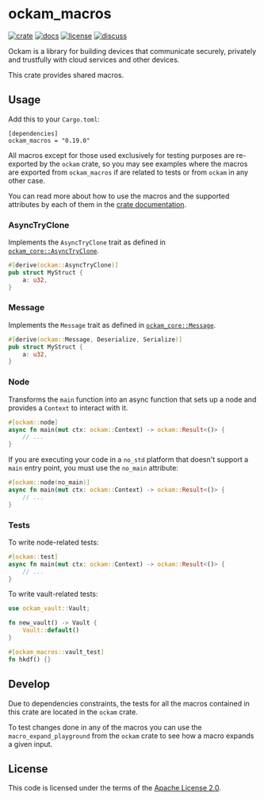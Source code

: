 # ockam_macros

[![crate][crate-image]][crate-link]
[![docs][docs-image]][docs-link]
[![license][license-image]][license-link]
[![discuss][discuss-image]][discuss-link]

Ockam is a library for building devices that communicate securely, privately
and trustfully with cloud services and other devices.

This crate provides shared macros.

## Usage

Add this to your `Cargo.toml`:

```
[dependencies]
ockam_macros = "0.19.0"
```

All macros except for those used exclusively for testing purposes are re-exported by the `ockam` crate, so you may see examples where the macros are exported from `ockam_macros` if are related to tests or from `ockam` in any other case.

You can read more about how to use the macros and the supported attributes by each of them in the [crate documentation](https://docs.rs/ockam_macros).

### AsyncTryClone

Implements the `AsyncTryClone` trait as defined in [`ockam_core::AsyncTryClone`](https://docs.rs/ockam_core/latest/ockam_core/traits/trait.AsyncTryClone.html).

```rust
#[derive(ockam::AsyncTryClone)]
pub struct MyStruct {
    a: u32,
}
```

### Message

Implements the `Message` trait as defined in [`ockam_core::Message`](https://docs.rs/ockam_core/latest/ockam_core/trait.Message.html).

```rust
#[derive(ockam::Message, Deserialize, Serialize)]
pub struct MyStruct {
    a: u32,
}
```

### Node

Transforms the `main` function into an async function that sets up a node and provides a `Context` to interact with it.

```rust
#[ockam::node]
async fn main(mut ctx: ockam::Context) -> ockam::Result<()> {
    // ...
}
```

If you are executing your code in a `no_std` platform that doesn't support a `main` entry point, you must use the `no_main` attribute:

```rust
#[ockam::node(no_main)]
async fn main(mut ctx: ockam::Context) -> ockam::Result<()> {
    // ...
}
```

### Tests

To write node-related tests:

```rust
#[ockam::test]
async fn main(mut ctx: ockam::Context) -> ockam::Result<()> {
    // ...
}
```

To write vault-related tests:

```rust
use ockam_vault::Vault;

fn new_vault() -> Vault {
    Vault::default()
}

#[ockam_macros::vault_test]
fn hkdf() {}
```

## Develop

Due to dependencies constraints, the tests for all the macros contained in this crate are located in the `ockam` crate.

To test changes done in any of the macros you can use the `macro_expand_playground` from the `ockam` crate to see how a macro expands
a given input.

## License

This code is licensed under the terms of the [Apache License 2.0][license-link].

[crate-image]: https://img.shields.io/crates/v/ockam_macros.svg
[crate-link]: https://crates.io/crates/ockam_macros

[docs-image]: https://docs.rs/ockam_macros/badge.svg
[docs-link]: https://docs.rs/ockam_macros

[license-image]: https://img.shields.io/badge/License-Apache%202.0-green.svg
[license-link]: https://github.com/build-trust/ockam/blob/HEAD/LICENSE

[discuss-image]: https://img.shields.io/badge/Discuss-Github%20Discussions-ff70b4.svg
[discuss-link]: https://github.com/build-trust/ockam/discussions

